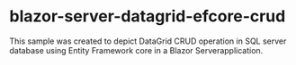 # blazor-server-datagrid-efcore-crud
This sample was created to depict DataGrid CRUD operation in SQL server database using Entity Framework core  in a Blazor Serverapplication.
